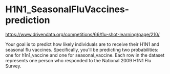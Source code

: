 # H1N1_SeasonalFluVaccines-prediction
https://www.drivendata.org/competitions/66/flu-shot-learning/page/210/

Your goal is to predict how likely individuals are to receive their H1N1 and seasonal flu vaccines. Specifically, you'll be predicting two probabilities: one for h1n1_vaccine and one for seasonal_vaccine.  Each row in the dataset represents one person who responded to the National 2009 H1N1 Flu Survey.
